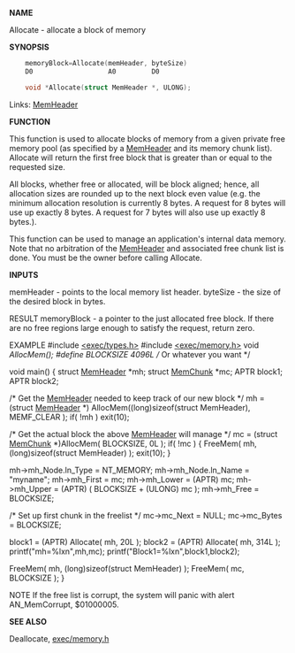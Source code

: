 
**NAME**

Allocate - allocate a block of memory

**SYNOPSIS**

```c
    memoryBlock=Allocate(memHeader, byteSize)
    D0                   A0         D0

    void *Allocate(struct MemHeader *, ULONG);

```
Links: [MemHeader](_0089) 

**FUNCTION**

This function is used to allocate blocks of memory from a given
private free memory pool (as specified by a [MemHeader](_0089) and its
memory chunk list).  Allocate will return the first free block that
is greater than or equal to the requested size.

All blocks, whether free or allocated, will be block aligned;
hence, all allocation sizes are rounded up to the next block even
value (e.g. the minimum allocation resolution is currently 8
bytes.  A request for 8 bytes will use up exactly 8 bytes.  A
request for 7 bytes will also use up exactly 8 bytes.).

This function can be used to manage an application's internal data
memory.  Note that no arbitration of the [MemHeader](_0089) and associated
free chunk list is done.  You must be the owner before calling
Allocate.

**INPUTS**

memHeader - points to the local memory list header.
byteSize - the size of the desired block in bytes.

RESULT
memoryBlock - a pointer to the just allocated free block.
If there are no free regions large enough to satisfy the
request, return zero.

EXAMPLE
#include [&#060;exec/types.h&#062;](_0096)
#include [&#060;exec/memory.h&#062;](_0089)
void *AllocMem();
#define BLOCKSIZE 4096L /* Or whatever you want */

void main()
{
struct [MemHeader](_0089) *mh;
struct [MemChunk](_0089)  *mc;
APTR   block1;
APTR   block2;

/* Get the [MemHeader](_0089) needed to keep track of our new block */
mh = (struct [MemHeader](_0089) *)
AllocMem((long)sizeof(struct MemHeader), MEMF_CLEAR );
if( !mh )
exit(10);

/* Get the actual block the above [MemHeader](_0089) will manage */
mc = (struct [MemChunk](_0089) *)AllocMem( BLOCKSIZE, 0L );
if( !mc )
{
FreeMem( mh, (long)sizeof(struct MemHeader) ); exit(10);
}

mh-&#062;mh_Node.ln_Type = NT_MEMORY;
mh-&#062;mh_Node.ln_Name = &#034;myname&#034;;
mh-&#062;mh_First = mc;
mh-&#062;mh_Lower = (APTR) mc;
mh-&#062;mh_Upper = (APTR) ( BLOCKSIZE + (ULONG) mc );
mh-&#062;mh_Free  = BLOCKSIZE;

/* Set up first chunk in the freelist */
mc-&#062;mc_Next  = NULL;
mc-&#062;mc_Bytes = BLOCKSIZE;

block1 = (APTR) Allocate( mh, 20L );
block2 = (APTR) Allocate( mh, 314L );
printf(&#034;mh=$%lx mc=$%lxn&#034;,mh,mc);
printf(&#034;Block1=$%lx, Block2=$%lxn&#034;,block1,block2);

FreeMem( mh, (long)sizeof(struct MemHeader) );
FreeMem( mc, BLOCKSIZE );
}

NOTE
If the free list is corrupt, the system will panic with alert
AN_MemCorrupt, $01000005.

**SEE ALSO**

Deallocate, [exec/memory.h](_0089)
